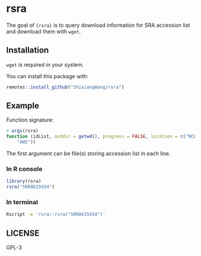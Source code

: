 
# rsra

<!-- badges: start -->
<!-- badges: end -->

The goal of `{rsra}` is to query download information for SRA accession list and
download them with `wget`.

## Installation

`wget` is required in your system.

You can install this package with:

``` r
remotes::install_github("ShixiangWang/rsra")
```

## Example

Function signature:

```r
> args(rsra)
function (idList, outdir = getwd(), progress = FALSE, location = c("NCBI", 
    "AWS"))
```

The first argument can be file(s) storing accession list in each line.

### In R console

```r
library(rsra)
rsra("SRR8615934")
```

### In terminal

```sh
Rscript -e 'rsra::rsra("SRR8615934")'
```

## LICENSE

GPL-3

